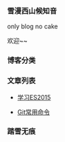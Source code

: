 ### 雪漫西山候知音

only blog no cake

欢迎~~

### 博客分类

### 文章列表

  + [学习ES2015](https://github.com/vidding/blog/issues#1)
  
  + [Git常用命令](https://github.com/vidding/blog/issues/3#issue-165001051)
  
### 踏雪无痕
